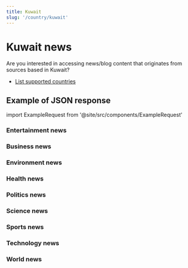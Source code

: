 ```yaml
---
title: Kuwait
slug: '/country/kuwait'
---
```


# Kuwait news

Are you interested in accessing news/blog content that originates from sources based in Kuwait?

- [List supported countries](/get-articles/countries)

## Example of JSON response

import ExampleRequest from '@site/src/components/ExampleRequest'

### Entertainment news
<ExampleRequest url="https://api.apitube.io/v1/news/articles?limit=2&category=news/Arts_and_Entertainment&language=kw"></ExampleRequest>

### Business news
<ExampleRequest url="https://api.apitube.io/v1/news/articles?limit=2&category=news/Business&language=kw"></ExampleRequest>

### Environment news
<ExampleRequest url="https://api.apitube.io/v1/news/articles?limit=2&category=news/Environment&language=kw"></ExampleRequest>

### Health news
<ExampleRequest url="https://api.apitube.io/v1/news/articles?limit=2&category=news/Health&language=kw"></ExampleRequest>

### Politics news
<ExampleRequest url="https://api.apitube.io/v1/news/articles?limit=2&category=news/Politics&language=kw"></ExampleRequest>

### Science news
<ExampleRequest url="https://api.apitube.io/v1/news/articles?limit=2&category=news/Science&language=kw"></ExampleRequest>

### Sports news
<ExampleRequest url="https://api.apitube.io/v1/news/articles?limit=2&category=news/Sports&language=kw"></ExampleRequest>

### Technology news
<ExampleRequest url="https://api.apitube.io/v1/news/articles?limit=2&category=news/Technology&language=kw"></ExampleRequest>

### World news
<ExampleRequest url="https://api.apitube.io/v1/news/articles?limit=2&category=news/World&language=kw"></ExampleRequest>
